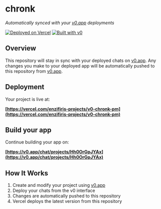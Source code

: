 # chronk

*Automatically synced with your [v0.app](https://v0.app) deployments*

[![Deployed on Vercel](https://img.shields.io/badge/Deployed%20on-Vercel-black?style=for-the-badge&logo=vercel)](https://vercel.com/enzifiris-projects/v0-chronk-pm)
[![Built with v0](https://img.shields.io/badge/Built%20with-v0.app-black?style=for-the-badge)](https://v0.app/chat/projects/Hh0OrGpJYAx)

## Overview

This repository will stay in sync with your deployed chats on [v0.app](https://v0.app).
Any changes you make to your deployed app will be automatically pushed to this repository from [v0.app](https://v0.app).

## Deployment

Your project is live at:

**[https://vercel.com/enzifiris-projects/v0-chronk-pm](https://vercel.com/enzifiris-projects/v0-chronk-pm)**

## Build your app

Continue building your app on:

**[https://v0.app/chat/projects/Hh0OrGpJYAx](https://v0.app/chat/projects/Hh0OrGpJYAx)**

## How It Works

1. Create and modify your project using [v0.app](https://v0.app)
2. Deploy your chats from the v0 interface
3. Changes are automatically pushed to this repository
4. Vercel deploys the latest version from this repository
